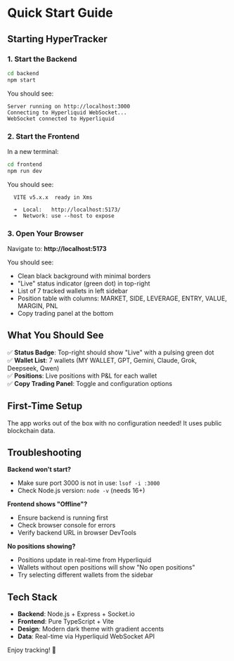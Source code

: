 # Quick Start Guide

## Starting HyperTracker

### 1. Start the Backend

```bash
cd backend
npm start
```

You should see:
```
Server running on http://localhost:3000
Connecting to Hyperliquid WebSocket...
WebSocket connected to Hyperliquid
```

### 2. Start the Frontend

In a new terminal:

```bash
cd frontend
npm run dev
```

You should see:
```
  VITE v5.x.x  ready in Xms

  ➜  Local:   http://localhost:5173/
  ➜  Network: use --host to expose
```

### 3. Open Your Browser

Navigate to: **http://localhost:5173**

You should see:
- Clean black background with minimal borders
- "Live" status indicator (green dot) in top-right
- List of 7 tracked wallets in left sidebar
- Position table with columns: MARKET, SIDE, LEVERAGE, ENTRY, VALUE, MARGIN, PNL
- Copy trading panel at the bottom

## What You Should See

✅ **Status Badge**: Top-right should show "Live" with a pulsing green dot  
✅ **Wallet List**: 7 wallets (MY WALLET, GPT, Gemini, Claude, Grok, Deepseek, Qwen)  
✅ **Positions**: Live positions with P&L for each wallet  
✅ **Copy Trading Panel**: Toggle and configuration options  

## First-Time Setup

The app works out of the box with no configuration needed! It uses public blockchain data.

## Troubleshooting

**Backend won't start?**
- Make sure port 3000 is not in use: `lsof -i :3000`
- Check Node.js version: `node -v` (needs 16+)

**Frontend shows "Offline"?**
- Ensure backend is running first
- Check browser console for errors
- Verify backend URL in browser DevTools

**No positions showing?**
- Positions update in real-time from Hyperliquid
- Wallets without open positions will show "No open positions"
- Try selecting different wallets from the sidebar

## Tech Stack

- **Backend**: Node.js + Express + Socket.io
- **Frontend**: Pure TypeScript + Vite
- **Design**: Modern dark theme with gradient accents
- **Data**: Real-time via Hyperliquid WebSocket API

Enjoy tracking! 🚀
